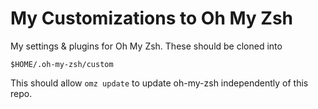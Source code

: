 # My Customizations to Oh My Zsh

My settings & plugins for Oh My Zsh. These should be cloned into

    $HOME/.oh-my-zsh/custom

This should allow `omz update` to update oh-my-zsh independently of this repo.
